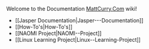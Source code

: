 Welcome to the Documentation [MattCurry.Com](http://www.MattCurry.Com) wiki!
* [[Jasper Documentation|Jasper---Documentation]]
* [[How-To's|How-To's]]
* [[NAOMI Project|NAOMI--Project]]
* [[Linux Learning Project|Linux--Learning-Project]]
